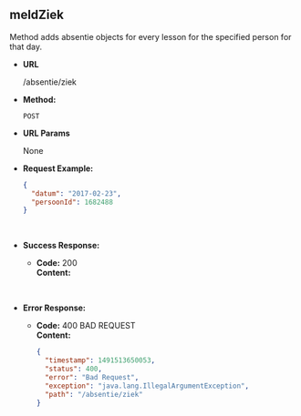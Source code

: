 meldZiek
----

Method adds absentie objects for every lesson for the specified person for that day.

* **URL**

  /absentie/ziek

* **Method:**

  `POST` 

* **URL Params**

   None

* **Request Example:**

  ```json
  {
  	"datum": "2017-02-23",
  	"persoonId": 1682488
  }
  ```

  ​

* **Success Response:**

  * **Code:** 200 <br />
    **Content:** 

    ​

* **Error Response:**

  * **Code:** 400 BAD REQUEST <br />
    **Content:**

    ```json
    {
      "timestamp": 1491513650053,
      "status": 400,
      "error": "Bad Request",
      "exception": "java.lang.IllegalArgumentException",
      "path": "/absentie/ziek"
    }
    ```


